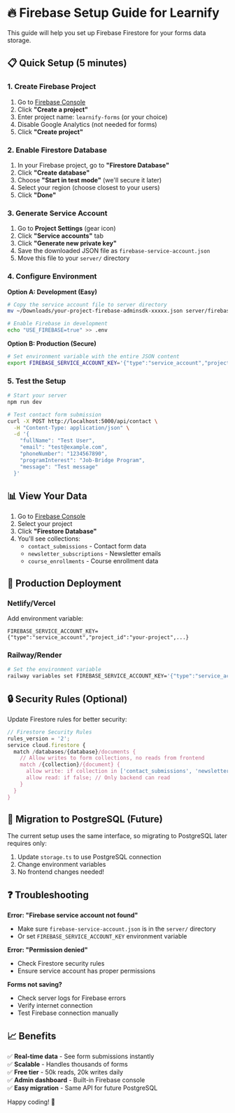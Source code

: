 # 🔥 Firebase Setup Guide for Learnify

This guide will help you set up Firebase Firestore for your forms data storage.

## 📋 Quick Setup (5 minutes)

### 1. **Create Firebase Project**
1. Go to [Firebase Console](https://console.firebase.google.com)
2. Click **"Create a project"**
3. Enter project name: `learnify-forms` (or your choice)
4. Disable Google Analytics (not needed for forms)
5. Click **"Create project"**

### 2. **Enable Firestore Database**
1. In your Firebase project, go to **"Firestore Database"**
2. Click **"Create database"**
3. Choose **"Start in test mode"** (we'll secure it later)
4. Select your region (choose closest to your users)
5. Click **"Done"**

### 3. **Generate Service Account**
1. Go to **Project Settings** (gear icon)
2. Click **"Service accounts"** tab
3. Click **"Generate new private key"**
4. Save the downloaded JSON file as `firebase-service-account.json`
5. Move this file to your `server/` directory

### 4. **Configure Environment**

**Option A: Development (Easy)**
```bash
# Copy the service account file to server directory
mv ~/Downloads/your-project-firebase-adminsdk-xxxxx.json server/firebase-service-account.json

# Enable Firebase in development
echo "USE_FIREBASE=true" >> .env
```

**Option B: Production (Secure)**
```bash
# Set environment variable with the entire JSON content
export FIREBASE_SERVICE_ACCOUNT_KEY='{"type":"service_account","project_id":"your-project",...}'
```

### 5. **Test the Setup**
```bash
# Start your server
npm run dev

# Test contact form submission
curl -X POST http://localhost:5000/api/contact \
  -H "Content-Type: application/json" \
  -d '{
    "fullName": "Test User",
    "email": "test@example.com", 
    "phoneNumber": "1234567890",
    "programInterest": "Job-Bridge Program",
    "message": "Test message"
  }'
```

## 📊 View Your Data

1. Go to [Firebase Console](https://console.firebase.google.com)
2. Select your project
3. Click **"Firestore Database"**
4. You'll see collections:
   - `contact_submissions` - Contact form data
   - `newsletter_subscriptions` - Newsletter emails
   - `course_enrollments` - Course enrollment data

## 🚀 Production Deployment

### Netlify/Vercel
Add environment variable:
```
FIREBASE_SERVICE_ACCOUNT_KEY={"type":"service_account","project_id":"your-project",...}
```

### Railway/Render
```bash
# Set the environment variable
railway variables set FIREBASE_SERVICE_ACCOUNT_KEY='{"type":"service_account",...}'
```

## 🔒 Security Rules (Optional)

Update Firestore rules for better security:

```javascript
// Firestore Security Rules
rules_version = '2';
service cloud.firestore {
  match /databases/{database}/documents {
    // Allow writes to form collections, no reads from frontend
    match /{collection}/{document} {
      allow write: if collection in ['contact_submissions', 'newsletter_subscriptions', 'course_enrollments'];
      allow read: if false; // Only backend can read
    }
  }
}
```

## 🔄 Migration to PostgreSQL (Future)

The current setup uses the same interface, so migrating to PostgreSQL later requires only:

1. Update `storage.ts` to use PostgreSQL connection
2. Change environment variables
3. No frontend changes needed!

## ❓ Troubleshooting

**Error: "Firebase service account not found"**
- Make sure `firebase-service-account.json` is in the `server/` directory
- Or set `FIREBASE_SERVICE_ACCOUNT_KEY` environment variable

**Error: "Permission denied"**
- Check Firestore security rules
- Ensure service account has proper permissions

**Forms not saving?**
- Check server logs for Firebase errors
- Verify internet connection
- Test Firebase connection manually

## 📈 Benefits

✅ **Real-time data** - See form submissions instantly  
✅ **Scalable** - Handles thousands of forms  
✅ **Free tier** - 50k reads, 20k writes daily  
✅ **Admin dashboard** - Built-in Firebase console  
✅ **Easy migration** - Same API for future PostgreSQL  

Happy coding! 🚀